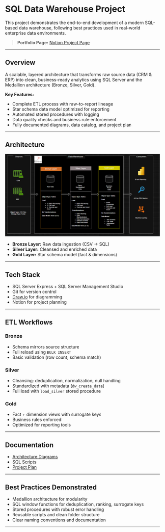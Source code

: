# SQL Data Warehouse Project 

This project demonstrates the end-to-end development of a modern SQL-based data warehouse, following best practices used in real-world enterprise data environments.

> **Portfolio Page:** [Notion Project Page](https://sirgicheha.notion.site/SQL-Data-Warehouse-2173b978e39a80468dacdbb1d85c8874)
---

##  Overview

A scalable, layered architecture that transforms raw source data (CRM & ERP) into clean, business-ready analytics using SQL Server and the Medallion architecture (Bronze, Silver, Gold).

**Key Features:**
- Complete ETL process with raw-to-report lineage
- Star schema data model optimized for reporting
- Automated stored procedures with logging
- Data quality checks and business rule enforcement
- Fully documented diagrams, data catalog, and project plan

---

##  Architecture

![Data Architecture](assets/data_architecture.png)

- **Bronze Layer:** Raw data ingestion (CSV → SQL)
- **Silver Layer:** Cleansed and enriched data
- **Gold Layer:** Star schema model (fact & dimensions)

---

##  Tech Stack

- SQL Server Express + SQL Server Management Studio
- Git for version control
- [Draw.io](http://draw.io/) for diagramming
- Notion for project planning

---

##  ETL Workflows

### Bronze

- Schema mirrors source structure
- Full reload using `BULK INSERT`
- Basic validation (row count, schema match)

### Silver

- Cleansing: deduplication, normalization, null handling
- Standardized with metadata (`dw_create_date`)
- Full load with `load_silver` stored procedure

### Gold

- Fact + dimension views with surrogate keys
- Business rules enforced
- Optimized for reporting tools

---

##  Documentation

- [Architecture Diagrams](assets/)
- [SQL Scripts](scripts/)
- [Project Plan](https://www.notion.so/Data-Warehouse-Project-Plan-and-Tasks-2083b978e39a8084aadbdff3f2584d25?pvs=21)

---

##  Best Practices Demonstrated

- Medallion architecture for modularity
- SQL window functions for deduplication, ranking, surrogate keys
- Stored procedures with robust error handling
- Reusable scripts and clean folder structure
- Clear naming conventions and documentation

---
